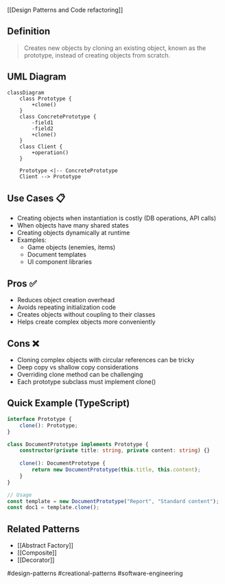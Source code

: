 [[Design Patterns and Code refactoring]]
## Definition
> Creates new objects by cloning an existing object, known as the prototype, instead of creating objects from scratch.

## UML Diagram
```mermaid
classDiagram
    class Prototype {
        +clone()
    }
    class ConcretePrototype {
        -field1
        -field2
        +clone()
    }
    class Client {
        +operation()
    }
    
    Prototype <|-- ConcretePrototype
    Client --> Prototype
```

## Use Cases 📋
- Creating objects when instantiation is costly (DB operations, API calls)
- When objects have many shared states
- Creating objects dynamically at runtime
- Examples:
  - Game objects (enemies, items)
  - Document templates
  - UI component libraries

## Pros ✅
- Reduces object creation overhead
- Avoids repeating initialization code
- Creates objects without coupling to their classes
- Helps create complex objects more conveniently

## Cons ❌
- Cloning complex objects with circular references can be tricky
- Deep copy vs shallow copy considerations
- Overriding clone method can be challenging
- Each prototype subclass must implement clone()

## Quick Example (TypeScript)
```typescript
interface Prototype {
    clone(): Prototype;
}

class DocumentPrototype implements Prototype {
    constructor(private title: string, private content: string) {}
    
    clone(): DocumentPrototype {
        return new DocumentPrototype(this.title, this.content);
    }
}

// Usage
const template = new DocumentPrototype("Report", "Standard content");
const doc1 = template.clone();
```

## Related Patterns
- [[Abstract Factory]]
- [[Composite]]
- [[Decorator]]

#design-patterns #creational-patterns #software-engineering